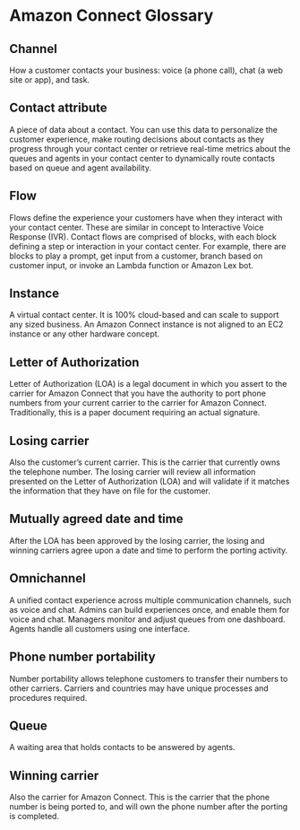 # Amazon Connect Glossary<a name="glossary"></a>

## Channel<a name="channel-def"></a>

How a customer contacts your business: voice \(a phone call\), chat \(a web site or app\), and task\.

## Contact attribute<a name="contact-attribute-def"></a>

A piece of data about a contact\. You can use this data to personalize the customer experience, make routing decisions about contacts as they progress through your contact center or retrieve real\-time metrics about the queues and agents in your contact center to dynamically route contacts based on queue and agent availability\.

## Flow<a name="flow-def"></a>

Flows define the experience your customers have when they interact with your contact center\. These are similar in concept to Interactive Voice Response \(IVR\)\. Contact flows are comprised of blocks, with each block defining a step or interaction in your contact center\. For example, there are blocks to play a prompt, get input from a customer, branch based on customer input, or invoke an Lambda function or Amazon Lex bot\.

## Instance<a name="instance-def"></a>

A virtual contact center\. It is 100% cloud\-based and can scale to support any sized business\. An Amazon Connect instance is not aligned to an EC2 instance or any other hardware concept\. 

## Letter of Authorization<a name="letter-of-authorization-def"></a>

Letter of Authorization \(LOA\) is a legal document in which you assert to the carrier for Amazon Connect that you have the authority to port phone numbers from your current carrier to the carrier for Amazon Connect\. Traditionally, this is a paper document requiring an actual signature\.

## Losing carrier<a name="losing-carrier"></a>

Also the customer’s current carrier\. This is the carrier that currently owns the telephone number\. The losing carrier will review all information presented on the Letter of Authorization \(LOA\) and will validate if it matches the information that they have on file for the customer\.

## Mutually agreed date and time<a name="mutually-agreed-date-and-time"></a>

After the LOA has been approved by the losing carrier, the losing and winning carriers agree upon a date and time to perform the porting activity\.

## Omnichannel<a name="omnichannel-def"></a>

A unified contact experience across multiple communication channels, such as voice and chat\. Admins can build experiences once, and enable them for voice and chat\. Managers monitor and adjust queues from one dashboard\. Agents handle all customers using one interface\. 

## Phone number portability<a name="phone-number-portability"></a>

Number portability allows telephone customers to transfer their numbers to other carriers\. Carriers and countries may have unique processes and procedures required\.

## Queue<a name="queue-def"></a>

A waiting area that holds contacts to be answered by agents\.

## Winning carrier<a name="winning-carrier"></a>

Also the carrier for Amazon Connect\. This is the carrier that the phone number is being ported to, and will own the phone number after the porting is completed\. 
